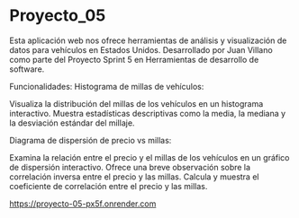 # Proyecto_05

Esta aplicación web nos ofrece herramientas de análisis y visualización de datos para vehículos en Estados Unidos. Desarrollado por Juan Villano como parte del Proyecto Sprint 5 en Herramientas de desarrollo de software.

Funcionalidades:
Histograma de millas de vehículos:

Visualiza la distribución del millas de los vehículos en un histograma interactivo.
Muestra estadísticas descriptivas como la media, la mediana y la desviación estándar del millaje.


Diagrama de dispersión de precio vs millas:

Examina la relación entre el precio y el millas de los vehículos en un gráfico de dispersión interactivo.
Ofrece una breve observación sobre la correlación inversa entre el precio y las millas.
Calcula y muestra el coeficiente de correlación entre el precio y las millas.

https://proyecto-05-px5f.onrender.com